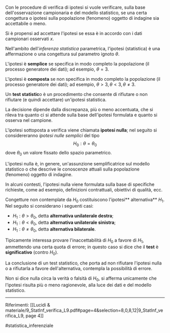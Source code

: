 Con le procedure di verifica di ipotesi si vuole verificare, sulla base dell'osservazione campionaria e del modello statistico, se una certa congettura o ipotesi sulla popolazione (fenomeno) oggetto di indagine sia accettabile o meno. 

Si è propensi ad accettare l'ipotesi se essa è in accordo con i dati campionari osservati $x$. 

Nell'ambito dell'*inferenza statistica* parametrica, l'ipotesi (statistica) è una affermazione o una congettura sul parametro ignoto $\theta$. 

L'ipotesi è **semplice** se specifica in modo completo la popolazione (il processo generatore dei dati); ad esempio, $\theta = 3$. 

L'ipotesi è **composta** se non specifica in modo completo la popolazione (il processo generatore dei dati); ad esempio, $\theta \gt 3, \theta \lt 3, \theta \ne 3$.

Un **test statistic**o è un procedimento che consente di rifiutare o non rifiutare (e quindi accettare) un'ipotesi statistica.

La decisione dipende dalla discrepanza, più o meno accentuata, che si rileva tra quanto ci si attende sulla base dell'ipotesi formulata e quanto si osserva nel campione. 

L'ipotesi sottoposta a verifica viene chiamata **ipotesi nulla**; nel seguito si considereranno *ipotesi nulle semplici* del tipo $$ H_0 : \theta = \theta_0$$dove $\theta_0$ un valore fissato dello spazio parametrico. 

L'ipotesi nulla è, in genere, un'assunzione semplificatrice sul modello statistico o che descrive le conoscenze attuali sulla popolazione (fenomeno) oggetto di indagine. 

In alcuni contesti, l'ipotesi nulla viene formulata sulla base di specifiche richieste, come ad esempio, definizioni contrattuali, obiettivi di qualità, ecc.

Congetture non contemplate da $H_0$ costituiscono l'ipotesi** alternativa** $H_1$. Nel seguito si considerano i seguenti casi: 
* $H_1 : \theta > \theta_0$, detta **alternativa unilaterale destra**; 
* $H_1 : \theta < \theta_0$, detta **alternativa unilaterale sinistra**; 
* $H_1 : \theta \ne \theta_0$, detta **alternativa bilaterale**.

Tipicamente interessa provare l'inaccettabilità di $H_0$ a favore di $H_1$, ammettendo una certa quota di errore; in questo caso si dice che il **test** è **significativo** (contro $H_0$). 

La conclusione di un test statistico, che porta ad non rifiutare l'ipotesi nulla o a rifiutarla a favore dell'alternativa, contempla la possibilità di errore.

Non si dice nulla circa la verità o falsità di $H_0$, si afferma unicamente che l'ipotesi risulta più o meno ragionevole, alla luce dei dati e del modello statistico.


***
Riferimenti:
[[Lucidi & materiale/9_StatInf_verifica_L9.pdf#page=4&selection=8,0,8,12|9_StatInf_verifica_L9, page 4]]

#statistica_inferenziale 